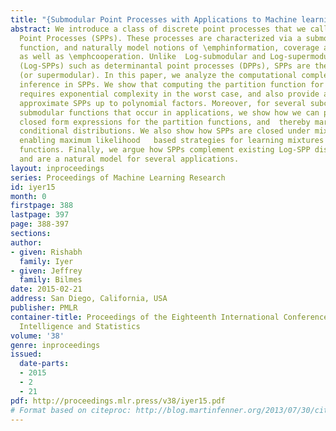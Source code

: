 ```yaml
---
title: "{Submodular Point Processes with Applications to Machine learning}"
abstract: We introduce a class of discrete point processes that we call the \emphSubmodular
  Point Processes (SPPs). These processes are characterized via a submodular (or supermodular)
  function, and naturally model notions of \emphinformation, coverage and \emphdiversity,
  as well as \emphcooperation. Unlike  Log-submodular and Log-supermodular distributions
  (Log-SPPs) such as determinantal point processes (DPPs), SPPs are themselves submodular
  (or supermodular). In this paper, we analyze the computational complexity of probabilistic
  inference in SPPs. We show that computing the partition function for SPPs (and Log-SPPs),
  requires exponential complexity in the worst case, and also provide algorithms which
  approximate SPPs up to polynomial factors. Moreover, for several subclasses of interesting
  submodular functions that occur in applications, we show how we can provide efficient
  closed form expressions for the partition functions, and  thereby marginals and
  conditional distributions. We also show how SPPs are closed under mixtures, thus
  enabling maximum likelihood   based strategies for learning mixtures of submodular
  functions. Finally, we argue how SPPs complement existing Log-SPP distributions,
  and are a natural model for several applications.
layout: inproceedings
series: Proceedings of Machine Learning Research
id: iyer15
month: 0
firstpage: 388
lastpage: 397
page: 388-397
sections: 
author:
- given: Rishabh
  family: Iyer
- given: Jeffrey
  family: Bilmes
date: 2015-02-21
address: San Diego, California, USA
publisher: PMLR
container-title: Proceedings of the Eighteenth International Conference on Artificial
  Intelligence and Statistics
volume: '38'
genre: inproceedings
issued:
  date-parts:
  - 2015
  - 2
  - 21
pdf: http://proceedings.mlr.press/v38/iyer15.pdf
# Format based on citeproc: http://blog.martinfenner.org/2013/07/30/citeproc-yaml-for-bibliographies/
---
```

